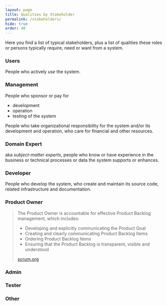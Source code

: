 ```yaml
---
layout: page
title: Qualities by Stakeholder
permalink: /stakeholders/
hide: true
order: 40
---
```


Here you find a list of typical stakeholders, plus a list of qualities these roles or persons typically require, need or want from a system.

### Users
People who actively _use_ the system.

### Management
People who sponsor or pay for 
* development 
* operation 
* testing of the system

People who take organizational responsibility for the system and/or its development and operation,
who care for financial and other resources.

### Domain Expert
aka _subject-matter experts_, people who know or have experience in the business or technical processes or data the system supports or enhances.


### Developer
People who develop the system, who create and maintain its source code, related infrastructure and documentation.

### Product Owner

>The Product Owner is accountable for effective Product Backlog management, which includes:
>
>* Developing and explicitly communicating the Product Goal
>* Creating and clearly communicating Product Backlog Items
>* Ordering Product Backlog Items
>* Ensuring that the Product Backlog is transparent, visible and understood
>
>[scrum.org](https://www.scrum.org/resources/what-is-a-product-owner)


### Admin

### Tester

### Other

